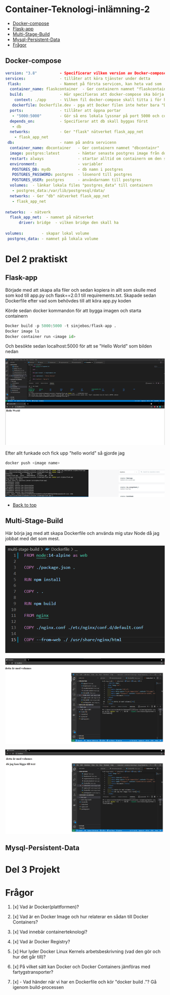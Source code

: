 # Container-Teknologi-inlämning-2 #
- [Docker-compose](#Docker-compose)
- [Flask-app](#Flask-app)
- [Multi-Stage-Build](#Multi-Stage-Build)
- [Mysql-Persistent-Data](#Mysql-Persistent-Data)
- [Frågor](#Frågor)

## Docker-compose

```yaml
version: "3.8"          - Specificerar vilken version av Docker-compose
services:               - tillåter att köra tjänster under detta
 flask:                 - Namnet på första servicen, kan heta vad som
  container_name: flaskcontainer  - Ger containern namnet "flaskcontainer"
  build:                - Här specifieras att docker-compose ska börja bygga
    context: ./app      - Vilken fil docker-compose skall titta i för hitta sin Dockerfile
   dockerfile: Dockerfile.dev - pga att Docker filen inte heter bara "Dockerfile" så behövs det specifieras 
  ports:                - tillåter att öppna portar
   - "5000:5000"        - Gör så ens lokala lyssnar på port 5000 och containern lyssnar på 5000
  depends_on:           - Specifierar att db skall byggas först
   - db
  networks:             - Ger "flask" nätverket flask_app_net
    - flask_app_net
 db:                    - namn på andra servicenn
  container_name: dbcontainer   - Ger containern namnet "dbcontainr"
  image: postgres:latest        - hämtar senaste postgres image från dockerhub
  restart: always               - startar alltid om containern om den stannar
  environment:                  - variabler
   POSTGRES_DB: mydb            - db namn i postgres
   POSTGRES_PASSWORD: postgres  - lösenord till postgres
   POSTGRES_USER: postgres      - användarnamn till postgres
  volumes:  - länkar lokala files "postgres_data" till containern
   - postgres_data:/var/lib/postgresql/data/
  networks: - Ger "db" nätverket flask_app_net
   - flask_app_net
       
networks:  - nätverk
  flask_app_net:  - namnet på nätverket
      driver: bridge  - vilken bridge den skall ha

volumes:        - skapar lokal volume
 postgres_data: - namnet på lokala volume
```
# Del 2 praktiskt #

## Flask-app ##

Började med att skapa alla filer och sedan kopiera in allt som skulle med som kod till app.py och flask==2.0.1 till requirements.txt.
Skapade sedan Dockerfile efter vad som behövdes till att köra app.py koden

Körde sedan docker kommandon för att bygga imagen och starta containern
```python
Docker build -p 5000:5000 -t sinjebos/flask-app .
Docker image ls
Docker container run <image id>
```
Och besökte sedan localhost:5000 för att se "Hello World" som bilden nedan

![](img/5.png)

Efter allt funkade och fick upp "hello world" så gjorde jag
```python
docker push <image name>
```

![](img/1.png)

- [Back to top](#Container-Teknologi-inlämning-2)
## Multi-Stage-Build

Här börja jag med att skapa Dockerfile och använda mig utav Node då jag jobbat med det som mest.

![](img/8.png)



![](img/6.png)



![](img/7.png)
## Mysql-Persistent-Data


# Del 3 Projekt
















# Frågor

1. [x] Vad är Docker(plattformen)?


2. [x] Vad är en Docker Image och hur relaterar en sådan till Docker Containers?


3. [x] Vad innebär containerteknologi?


4. [x] Vad är Docker Registry?


5. [x] Hur lyder Docker Linux Kernels arbetsbeskrivning (vad den gör och hur det går till)?


6. [x] På vilket sätt kan Docker och Docker Containers jämföras med fartygstransporter?


7. [x] - Vad händer när vi har en Dockerfile och kör "docker build ."? Gå igenom build-processen